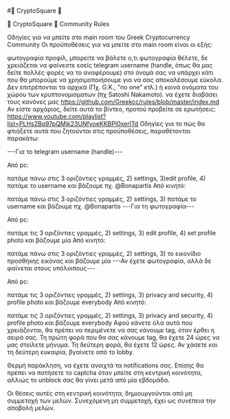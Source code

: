 #🔳 CryptoSquare 🔳

🔳 CryptoSquare 🔳 Community Rules

Οδηγίες για να μπείτε στο main room του Greek Cryptocurrency Community
Οι προϋποθέσεις για να μπείτε στο main room είναι οι εξής:

φωτογραφία προφίλ, μπορείτε να βάλετε ο,τι φωτογραφία θέλετε, δε χρειάζεται να φαίνεστε εσείς
telegram username (handle, όπως θα μας δείτε πολλές φορές να το αναφέρουμε)
στο όνομά σας να υπάρχει κάτι που θα μπορούμε να χρησιμοποιήσουμε για να σας αποκαλέσουμε εύκολα. Δεν επιτρέπονται τα αρχικά (Πχ. G.K., "no one" κτλ.) ή κοινά ονόματα του χώρου των κρυπτονομισματων (πχ Satoshi Nakamoto).
να έχετε διαβάσει τους κανόνες μας https://github.com/Greekcc/rules/blob/master/index.md
Αν είστε αρχάριος, δείτε αυτά τα βίντεο, προτού προβείτε σε ερωτήσεις: https://www.youtube.com/playlist?list=PLHs2Bq97pQMjk23UNfyoeKKBPI0xerlTd
Οδηγίες για το πώς θα φτιάξετε αυτά που ζητούνται στις προϋποθέσεις, παραθέτονται παρακάτω:

---Για το telegram username (handle)---

Από pc:

πατάμε πάνω στις 3 οριζόντιες γραμμές, 2) settings, 3)edit profile, 4) πατάμε το username και βάζουμε πχ. @Bonapartis
Από κινητό:

πατάμε πάνω στις 3 οριζόντιες γραμμές, 2) settings, 3) πατάμε το username και βάζουμε πχ. @Bonapartis
---Για τη φωτογραφία---

Από pc:

πατάμε τις 3 οριζόντιες γραμμές, 2) settings, 3) edit profile, 4) set profile photo και βάζουμε μία
Από κινητό:

πατάμε πάνω στις 3 οριζόντιες γραμμές, 2) settings, 3) το εικονίδιο προσθήκης εικόνας και βάζουμε μία
---Αν έχετε φωτογραφία, αλλά δε φαίνεται στους υπόλοιπους---

Από pc:

πατάμε τις 3 οριζόντιες γραμμές, 2) settings, 3) privacy and security, 4) profile photo και βάζουμε everybody
Από κινητό:

πατάμε τις 3 οριζόντιες γραμμές, 2) settings, 3) privacy and security, 4) profile photo και βάζουμε everybody
Αφού κάνετε όλα αυτά που χρειάζονται, θα πρέπει να περιμένετε να σας κάνουμε tag, όταν έρθει η σειρά σας. Τη πρώτη φορά που θα σας κάνουμε tag, θα έχετε 24 ώρες να μας στείλετε μήνυμα. Τη δεύτερη φορά, θα έχετε 12 ώρες. Αν χάσετε και τη δεύτερη ευκαιρία, βγαίνετε από το lobby.

Θερμή παράκληση, να έχετε ανοιχτά τα notifications σας. Επίσης θα πρέπει να πατήσετε το captcha όταν μπείτε στη κεντρική κοινότητα, αλλιώς το unblock σας θα γίνει μετά από μία εβδομάδα.

Οι θέσεις αυτές στη κεντρική κοινότητα, δημιουργούνται από μη συμμετοχή των μελών. Συνεχόμενη μη συμμετοχή, έχει ως συνέπεια την αποβολή μελών.
